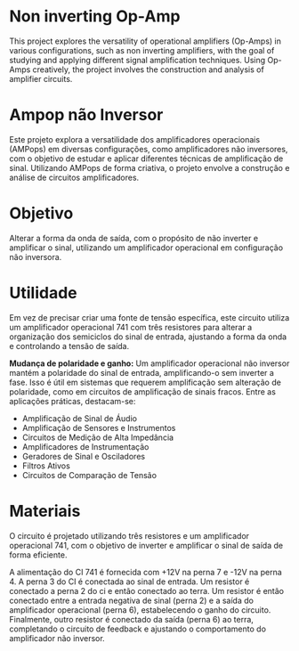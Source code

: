 # Non inverting Op-Amp  
This project explores the versatility of operational amplifiers (Op-Amps) in various configurations, such as non inverting amplifiers, with the goal of studying and applying different signal amplification techniques. Using Op-Amps creatively, the project involves the construction and analysis of amplifier circuits.

# Ampop não Inversor  
Este projeto explora a versatilidade dos amplificadores operacionais (AMPops) em diversas configurações, como amplificadores não inversores, com o objetivo de estudar e aplicar diferentes técnicas de amplificação de sinal. Utilizando AMPops de forma criativa, o projeto envolve a construção e análise de circuitos amplificadores.

# Objetivo  
Alterar a forma da onda de saída, com o propósito de não inverter e amplificar o sinal, utilizando um amplificador operacional em configuração não inversora.

# Utilidade  
Em vez de precisar criar uma fonte de tensão específica, este circuito utiliza um amplificador operacional 741 com três resistores para alterar a organização dos semiciclos do sinal de entrada, ajustando a forma da onda e controlando a tensão de saída.

**Mudança de polaridade e ganho:** Um amplificador operacional não inversor mantém a polaridade do sinal de entrada, amplificando-o sem inverter a fase. Isso é útil em sistemas que requerem amplificação sem alteração de polaridade, como em circuitos de amplificação de sinais fracos. Entre as aplicações práticas, destacam-se:

- Amplificação de Sinal de Áudio
- Amplificação de Sensores e Instrumentos
- Circuitos de Medição de Alta Impedância
- Amplificadores de Instrumentação
- Geradores de Sinal e Osciladores
- Filtros Ativos
- Circuitos de Comparação de Tensão

# Materiais  
O circuito é projetado utilizando três resistores e um amplificador operacional 741, com o objetivo de inverter e amplificar o sinal de saída de forma eficiente.  

A alimentação do CI 741 é fornecida com +12V na perna 7 e -12V na perna 4. A perna 3 do CI é conectada ao sinal de entrada. Um resistor é conectado a perna 2 do ci e então conectado ao terra. Um resistor é então conectado entre a entrada negativa de sinal (perna 2) e a saída do amplificador operacional (perna 6), estabelecendo o ganho do circuito. Finalmente, outro resistor é conectado da saída (perna 6) ao terra, completando o circuito de feedback e ajustando o comportamento do amplificador não inversor.
